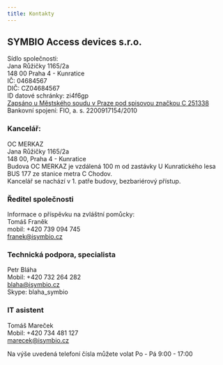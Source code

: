 ```yaml
---
title: Kontakty
---
```


## SYMBIO Access devices s.r.o.

  
Sídlo společnosti:  
Jana Růžičky 1165/2a  
148 00 Praha 4 - Kunratice  
IČ: 04684567  
DIČ: CZ04684567  
ID datové schránky: zi4f6gp  
[Zapsáno u Městského soudu v Praze pod spisovou značkou C 251338](https://or.justice.cz/ias/ui/rejstrik-firma.vysledky?subjektId=920386&typ=UPLNY)  
Bankovní spojení: FIO, a. s. 2200917154/2010  
  
### Kancelář:  
OC MERKAZ  
Jana Růžičky 1165/2a  
148 00, Praha 4 - Kunratice  
Budova OC MERKAZ je vzdálená 100 m od zastávky U Kunratického lesa BUS 177 ze stanice metra C Chodov.  
Kancelář se nachází v 1. patře budovy, bezbariérový přístup.  
  
###  Ředitel společnosti  
Informace o příspěvku na zvláštní pomůcky:  
Tomáš Franěk  
mobil: +420 739 094 745  
[franek@isymbio.cz](mailto:franek@isymbio.cz)  
  
### Technická podpora, specialista  
Petr Bláha  
Mobil: +420 732 264 282  
[blaha@isymbio.cz](mailto:blaha@isymbio.cz)  
Skype: blaha_symbio  
  
### IT asistent  
Tomáš Mareček  
Mobil: +420 734 481 127  
[marecek@isymbio.cz](mailto:marecek@isymbio.cz)  
  
Na výše uvedená telefoní čísla můžete volat Po - Pá 9:00 - 17:00